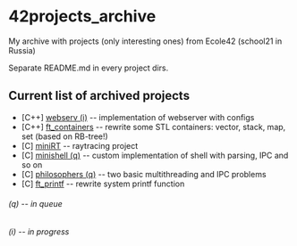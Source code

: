 # 42projects_archive
My archive with projects (only interesting ones) from Ecole42 (school21 in Russia)

Separate README.md in every project dirs.

## Current list of archived projects
* [C++] [webserv (i)](/webserv)         -- implementation of webserver with configs
* [C++] [ft_containers](/ft_containers) -- rewrite some STL containers: vector, stack, map, set (based on RB-tree!)
* [C] [miniRT](/miniRT)                 -- raytracing project
* [C] [minishell (q)](/minishell)       -- custom implementation of shell with parsing, IPC and so on
* [C] [philosophers (q)](/philosophers) -- two basic multithreading and IPC problems
* [C] [ft_printf](/ft_printf)           -- rewrite system printf function

###### (q) -- in queue
###### (i) -- in progress
